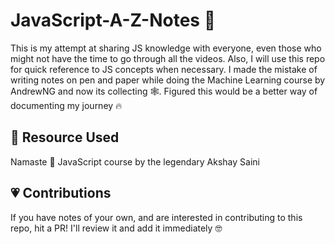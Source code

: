 # JavaScript-A-Z-Notes 🎯

This is my attempt at sharing JS knowledge with everyone, even those who might not have the time to go through all the videos. Also, I will use this repo for quick reference to JS concepts when necessary. I made the mistake of writing notes on pen and paper while doing the Machine Learning course by AndrewNG and now its collecting 🕸️. Figured this would be a better way of documenting my journey 🔥

## 📝 Resource Used 
Namaste 🙏 JavaScript course by the legendary Akshay Saini

## 💗 Contributions
If you have notes of your own, and are interested in contributing to this repo, hit a PR! I'll review it and add it immediately 🤓


